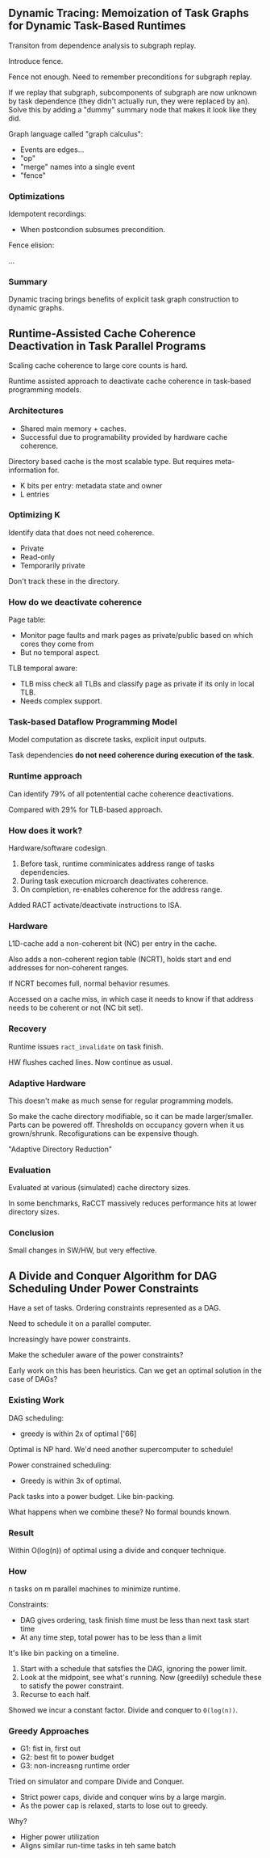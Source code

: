 ## Dynamic Tracing: Memoization of Task Graphs for Dynamic Task-Based Runtimes

Transiton from dependence analysis to subgraph replay.

Introduce fence.

Fence not enough. Need to remember preconditions for subgraph replay.

If we replay that subgraph, subcomponents of subgraph are now unknown by task
dependence (they didn't actually run, they were replaced by an). Solve this by
adding a "dummy" summary node that makes it look like they did.

Graph language called "graph calculus":

* Events are edges...
* "op"
* "merge" names into a single event
* "fence"

### Optimizations

Idempotent recordings:

* When postcondion subsumes precondition.

Fence elision:

...

### Summary

Dynamic tracing brings benefits of explicit task graph construction to dynamic
graphs.


## Runtime-Assisted Cache Coherence Deactivation in Task Parallel Programs

Scaling cache coherence to large core counts is hard.

Runtime assisted approach to deactivate cache coherence in task-based
programming models.


### Architectures

* Shared main memory + caches.
* Successful due to programability provided by hardware cache coherence.

Directory based cache is the most scalable type. But requires meta-information
for.

- K bits per entry: metadata state and owner
- L entries

### Optimizing K

Identify data that does not need coherence.

- Private
- Read-only
- Temporarily private

Don't track these in the directory.

### How do we deactivate coherence

Page table:

- Monitor page faults and mark pages as private/public based on which cores
  they come from
- But no temporal aspect.

TLB temporal aware:

- TLB miss check all TLBs and classify page as private if its only in local TLB.
- Needs complex support.

### Task-based Dataflow Programming Model

Model computation as discrete tasks, explicit input outputs.

Task dependencies **do not need coherence during execution of the task**.

### Runtime approach

Can identify 79% of all potentential cache coherence deactivations.

Compared with 29% for TLB-based approach.

### How does it work?

Hardware/software codesign.

1. Before task, runtime comminicates address range of tasks dependencies.
2. During task execution microarch deactivates coherence.
3. On completion, re-enables coherence for the address range.

Added RACT activate/deactivate instructions to ISA.

### Hardware

L1D-cache add a non-coherent bit (NC) per entry in the cache.

Also adds a non-coherent region table (NCRT), holds start and end addresses for
non-coherent ranges.

If NCRT becomes full, normal behavior resumes.

Accessed on a cache miss, in which case it needs to know if that address needs
to be coherent or not (NC bit set).

### Recovery

Runtime issues `ract_invalidate` on task finish.

HW flushes cached lines. Now continue as usual.

### Adaptive Hardware

This doesn't make as much sense for regular programming models.

So make the cache directory modifiable, so it can be made larger/smaller.
Parts can be powered off. Thresholds on occupancy govern when it us
grown/shrunk. Recofigurations can be expensive though.

"Adaptive Directory Reduction"

### Evaluation

Evaluated at various (simulated) cache directory sizes.

In some benchmarks, RaCCT massively reduces performance hits at lower
directory sizes.

### Conclusion

Small changes in SW/HW, but very effective.


## A Divide and Conquer Algorithm for DAG Scheduling Under Power Constraints

Have a set of tasks. Ordering constraints represented as a DAG.

Need to schedule it on a parallel computer.

Increasingly have power constraints.

Make the scheduler aware of the power constraints?

Early work on this has been heuristics. Can we get an optimal solution in the
case of DAGs?

### Existing Work

DAG scheduling:

* greedy is within 2x of optimal ['66]

Optimal is NP hard. We'd need another supercomputer to schedule!

Power constrained scheduling:

* Greedy is within 3x of optimal.

Pack tasks into a power budget. Like bin-packing.

What happens when we combine these?  No formal bounds known.

### Result

Within O(log(n)) of optimal using a divide and conquer technique.

### How

n tasks on m parallel machines to minimize runtime.

Constraints:

* DAG gives ordering, task finish time must be less than next task start time
* At any time step, total power has to be less than a limit

It's like bin packing on a timeline.

1. Start with a schedule that satsfies the DAG, ignoring the power limit.
2. Look at the midpoint, see what's running. Now (greedily) schedule these to
   satisfy the power constraint.
3. Recurse to each half.

Showed we incur a constant factor. Divide and conquer to `O(log(n))`.

### Greedy Approaches

* G1: fist in, first out
* G2: best fit to power budget
* G3: non-increasng runtime order

Tried on simulator and compare Divide and Conquer.

* Strict power caps, divide and conquer wins by a large margin.
* As the power cap is relaxed, starts to lose out to greedy.

Why?

* Higher power utilization
* Aligns similar run-time tasks in teh same batch


